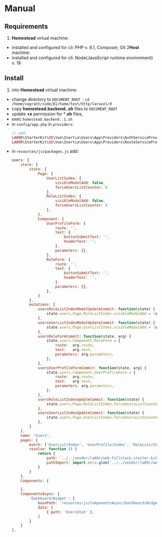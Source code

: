 # Manual

## Requirements

1. **Homestead** virtual machine:
  - installed and configured for cli: PHP v. 8.1, Composer, Git
2**Host** machine:
  - installed and configured for cli: Node(JavaScript runtime environment) v. 18

## Install

1. into **Homestead** virtual machine:
  - change directory to `DOCUMENT_ROOT `: `cd /home/vagrant/code/81/home/test/http/laravel/d`
  - copy **homestead.backend..sh** files to `DOCUMENT_ROOT`
  - update **+x** permission for ***.sh** files,
  - exec `homestead.backend..1.sh`
  - in `config/app.php` in `providers`:
    ```php
    // add:
    LA09R\StarterKit\UI\Vue\Inertia\Users\App\Providers\AuthServiceProvider::class,
    LA09R\StarterKit\UI\Vue\Inertia\Users\App\Providers\RouteServiceProvider::class,
    ```
  - in `resources/js/packages.js` add:
    ```js
    users: {
        store: {
            state: {
                Page: {
                    UserListIndex: {
                        visibleModalAdd: false,
                        forceUsersListCounter: 0
                    },
                    RoleListIndex: {
                        visibleModalAdd: false,
                        forceUsersListCounter: 0
                    },
                },
                Component: {
                    UserProfileForm: {
                        route: '',
                        text: {
                            buttonSubmitText: '',
                            headerText: '',
                        },
                        parameters: {},
                    },
                    RoleForm: {
                        route: '',
                        text: {
                            buttonSubmitText: '',
                            headerText: '',
                        },
                        parameters: {},
                    },
                }
            },
            mutations: {
                usersRoleListIndexModalUpdateCommit: function(state) {
                    state.users.Page.RoleListIndex.visibleModalAdd = !state.users.Page.RoleListIndex.visibleModalAdd;
                },
                usersUserListIndexModalUpdateCommit: function(state) {
                    state.users.Page.UserListIndex.visibleModalAdd = !state.users.Page.UserListIndex.visibleModalAdd;
                },
                usersRoleFormCommit: function(state, arg) {
                    state.users.Component.RoleForm = {
                        route:  arg.route,
                        text:   arg.text,
                        parameters: arg.parameters,
                    };
                },
                usersUserProfileFormCommit: function(state, arg) {
                    state.users.Component.UserProfileForm = {
                        route:  arg.route,
                        text:   arg.text,
                        parameters: arg.parameters,
                    };
                },
                usersRoleListIndexUpdateCommit: function(state) {
                    state.users.Page.RoleListIndex.forceUsersListCounter += 1;
                },
                usersUserListIndexUpdateCommit: function(state) {
                    state.users.Page.UserListIndex.forceUsersListCounter += 1;
                },
            }
        },
        name: "Users",
        pages: {
            match: ['UserList/Index', 'UserProfile/Index', 'RoleList/Index', 'Welcome/Index'],
            resolve: function () {
                return {
                    path: `../../vendor/la09r/web-fullstack-starter-kit-ui-vue-inertia-users/src/resources/js/Pages/%PAGE_NAME%.vue`,
                    pathImport: import.meta.glob(`../../vendor/la09r/web-fullstack-starter-kit-ui-vue-inertia-users/src/resources/js/Pages/**/*.vue`),
                }
            }
        },
        Components: {

        },
        ComponentsAsync: {
            'Dashboard/Widget': {
                basePath: 'resources/js/ComponentsAsync/Dashboard/Widget',
                data: [
                    { path: 'UsersStat' },
                ]
            }
        }
    },
    ```